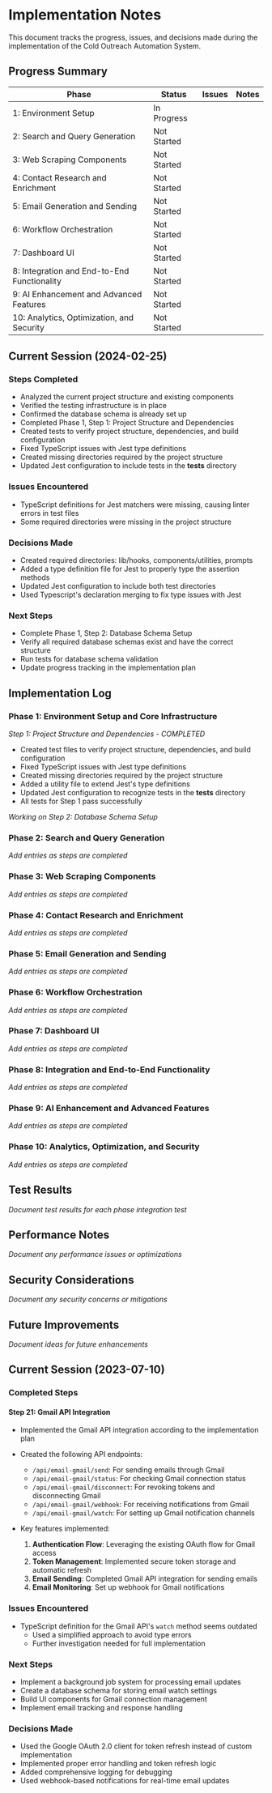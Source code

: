 # Implementation Notes

This document tracks the progress, issues, and decisions made during the implementation of the Cold Outreach Automation System.

## Progress Summary

| Phase | Status | Issues | Notes |
|-------|--------|--------|-------|
| 1: Environment Setup | In Progress | | |
| 2: Search and Query Generation | Not Started | | |
| 3: Web Scraping Components | Not Started | | |
| 4: Contact Research and Enrichment | Not Started | | |
| 5: Email Generation and Sending | Not Started | | |
| 6: Workflow Orchestration | Not Started | | |
| 7: Dashboard UI | Not Started | | |
| 8: Integration and End-to-End Functionality | Not Started | | |
| 9: AI Enhancement and Advanced Features | Not Started | | |
| 10: Analytics, Optimization, and Security | Not Started | | |

## Current Session (2024-02-25)

### Steps Completed
* Analyzed the current project structure and existing components
* Verified the testing infrastructure is in place
* Confirmed the database schema is already set up
* Completed Phase 1, Step 1: Project Structure and Dependencies
* Created tests to verify project structure, dependencies, and build configuration
* Fixed TypeScript issues with Jest type definitions
* Created missing directories required by the project structure
* Updated Jest configuration to include tests in the __tests__ directory

### Issues Encountered
* TypeScript definitions for Jest matchers were missing, causing linter errors in test files
* Some required directories were missing in the project structure

### Decisions Made
* Created required directories: lib/hooks, components/utilities, prompts
* Added a type definition file for Jest to properly type the assertion methods
* Updated Jest configuration to include both test directories
* Used Typescript's declaration merging to fix type issues with Jest

### Next Steps
* Complete Phase 1, Step 2: Database Schema Setup
* Verify all required database schemas exist and have the correct structure
* Run tests for database schema validation
* Update progress tracking in the implementation plan

## Implementation Log

### Phase 1: Environment Setup and Core Infrastructure
*Step 1: Project Structure and Dependencies - COMPLETED*

- Created test files to verify project structure, dependencies, and build configuration
- Fixed TypeScript issues with Jest type definitions
- Created missing directories required by the project structure
- Added a utility file to extend Jest's type definitions
- Updated Jest configuration to recognize tests in the __tests__ directory
- All tests for Step 1 pass successfully

*Working on Step 2: Database Schema Setup*

### Phase 2: Search and Query Generation
*Add entries as steps are completed*

### Phase 3: Web Scraping Components
*Add entries as steps are completed*

### Phase 4: Contact Research and Enrichment
*Add entries as steps are completed*

### Phase 5: Email Generation and Sending
*Add entries as steps are completed*

### Phase 6: Workflow Orchestration
*Add entries as steps are completed*

### Phase 7: Dashboard UI
*Add entries as steps are completed*

### Phase 8: Integration and End-to-End Functionality
*Add entries as steps are completed*

### Phase 9: AI Enhancement and Advanced Features
*Add entries as steps are completed*

### Phase 10: Analytics, Optimization, and Security
*Add entries as steps are completed*

## Test Results

*Document test results for each phase integration test*

## Performance Notes

*Document any performance issues or optimizations*

## Security Considerations

*Document any security concerns or mitigations*

## Future Improvements

*Document ideas for future enhancements*

## Current Session (2023-07-10)

### Completed Steps

#### Step 21: Gmail API Integration

- Implemented the Gmail API integration according to the implementation plan
- Created the following API endpoints:
  - `/api/email-gmail/send`: For sending emails through Gmail
  - `/api/email-gmail/status`: For checking Gmail connection status
  - `/api/email-gmail/disconnect`: For revoking tokens and disconnecting Gmail
  - `/api/email-gmail/webhook`: For receiving notifications from Gmail
  - `/api/email-gmail/watch`: For setting up Gmail notification channels

- Key features implemented:
  1. **Authentication Flow**: Leveraging the existing OAuth flow for Gmail access
  2. **Token Management**: Implemented secure token storage and automatic refresh
  3. **Email Sending**: Completed Gmail API integration for sending emails
  4. **Email Monitoring**: Set up webhook for Gmail notifications

### Issues Encountered

- TypeScript definition for the Gmail API's `watch` method seems outdated
  - Used a simplified approach to avoid type errors
  - Further investigation needed for full implementation

### Next Steps

- Implement a background job system for processing email updates
- Create a database schema for storing email watch settings
- Build UI components for Gmail connection management
- Implement email tracking and response handling

### Decisions Made

- Used the Google OAuth 2.0 client for token refresh instead of custom implementation
- Implemented proper error handling and token refresh logic
- Added comprehensive logging for debugging
- Used webhook-based notifications for real-time email updates 